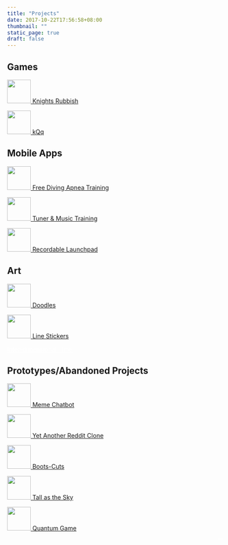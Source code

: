 ```yaml
---
title: "Projects"
date: 2017-10-22T17:56:58+08:00
thumbnail: ""
static_page: true
draft: false
---
```


## Games
[<img src="/projects/the-forsakeners.png" width="55px" height="55px"/> Knights Rubbish](/knights-rubbish)

[<img src="/projects/kqq.png" width="55px" height="55px" /> kQq](/kqq)

## Mobile Apps
[<img src="/projects/apnea.png" width="55px height=55px" /> Free Diving Apnea Training](/apnea-app)

[<img src="/projects/tuner-music-training.png" width="55px height=55px" /> Tuner & Music Training](/tuner-music-training)

[<img src="/projects/recordable-launchpad.png" width="55px" height="55px" /> Recordable Launchpad](/recordable-launchpad)

## Art
[<img src="/projects/doodles-with-trash-poem.png" width="55px" height="55px"/> Doodles](https://www.instagram.com/yuchao.jpg/)

[<img src="/projects/rodhead-daily.png" width="55px" height="55px"/> Line Stickers](https://store.line.me/stickershop/author/122259/)

<span><a style="color: white" href="/inter-dimensional-time">Inter-dimensional Time</a></span>

## Prototypes/Abandoned Projects
[<img src="/projects/meme-linebot.png" width="55px" height="55px"/> Meme Chatbot](https://github.com/YuChaoGithub/meme-linebot)

[<img src="/projects/yarc.png" width="55px" height="55px"/> Yet Another Reddit Clone](https://github.com/YuChaoGithub/YARC)

[<img src="/projects/boots-cuts.png" width="55px" height="55px"/> Boots-Cuts](/boots-cuts)

[<img src="/projects/tall-as-the-sky.png" width="55px" height="55px" /> Tall as the Sky](/tall-as-the-sky)

[<img src="/projects/quantum-game.png" width="55px" height="55px"/> Quantum Game](/quantum-game)

<span style="float: right"><a style="color: white; font-size: 0.1em" href="https://knowyourrights.page/">Know Your Rights</a></span>
